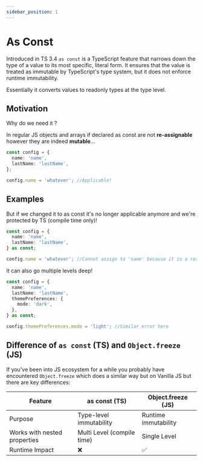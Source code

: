 ```yaml
---
sidebar_position: 1
---
```


# As Const

Introduced in TS 3.4 `as const` is a TypeScript feature that narrows down the type of a value to its most specific, literal form. It ensures that the value is treated as immutable by TypeScript's type system, but it does not enforce runtime immutability.

Essentially it converts values to readonly types at the type level.

## Motivation

Why do we need it ?

In regular JS objects and arrays if declared as const are not **re-assignable** however they
are indeed **mutable**...

```typescript
const config = {
  name: 'name',
  lastName: 'lastName',
};

config.name = 'whatever'; //Applicable!
```

## Examples

But if we changed it to as const it's no longer applicable anymore and we're protected by TS (compile time only)!

```typescript
const config = {
  name: 'name',
  lastName: 'lastName',
} as const;

config.name = 'whatever'; //Cannot assign to 'name' because it is a read-only property
```

It can also go multiple levels deep!

```typescript
const config = {
  name: 'name',
  lastName: 'lastName',
  themePreferences: {
    mode: 'dark',
  },
} as const;

config.themePreferences.mode = 'light'; //Similar error here
```

## Difference of `as const` (TS) and `Object.freeze` (JS)

If you've been into JS ecosystem for a while you probably have encountered `Object.freeze` which does a similar way but on Vanilla JS but there are key differences:

| Feature                      | as const (TS)              | Object.freeze (JS)   |
| ---------------------------- | -------------------------- | -------------------- |
| Purpose                      | Type-level immutability    | Runtime immutability |
| Works with nested properties | Multi Level (compile time) | Single Level         |
| Runtime Impact               | ❌                         | ✅                   |
